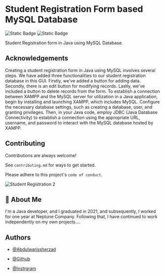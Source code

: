 
# Student Registration Form based MySQL Database
![Static Badge](https://img.shields.io/badge/Language-Java-brightgreen)
![Static Badge](https://img.shields.io/badge/Database-MySQL-brightgreen)

Student Registration form in Java using MySQL Database.


## Acknowledgements

Creating a student registration form in Java using MySQL involves several steps. We have added three functionalities to our student registration database in this GUI. Firstly, we've added a button for adding data. Secondly, there is an edit button for modifying records. Lastly, we've included a button to delete records from the form. To establish a connection between XAMPP and the MySQL server for utilization in a Java application, begin by installing and launching XAMPP, which includes MySQL. Configure the necessary database settings, such as creating a database, user, and granting privileges. Then, in your Java code, employ JDBC (Java Database Connectivity) to establish a connection using the appropriate URL, username, and password to interact with the MySQL database hosted by XAMPP.
## Contributing

Contributions are always welcome!

See `contributing.md` for ways to get started.

Please adhere to this project's `code of conduct`.


![Student Registration 2](https://github.com/Abdulwarissherzad/Student-Registration-form-in-MySQL/assets/58654136/82e6fcd2-f993-466e-8895-d122a4a4a162)




## 🚀 About Me
I'm a Java developer, and I graduated in 2021, and subsequently, I worked for one year at Neptune Company. Following that, I have continued to work independently on my own projects....


## Authors

- [@Abdulwarissherzad](https://www.get-in-it.de/profil/WuQ0LQ7GtXDmViHNmcSNL5uyjDkBqKbh)

- [@Github](https://github.com/Abdulwarissherzad)
- [@Instrgram](https://www.instagram.com/engineer_waris/)

